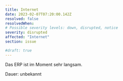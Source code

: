 ```yaml
---
title: Internet
date: 2023-02-07T07:20:00.142Z
resolved: false
resolvedWhen: 
# Possible severity levels: down, disrupted, notice
severity: disrupted
affected: "Internet"
section: issue

#draft: true
---
```


Das ERP ist im Moment sehr langsam.

Dauer: unbekannt